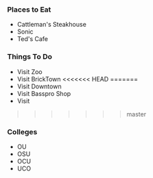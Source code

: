 ### Places to Eat
 - Cattleman's Steakhouse
 - Sonic
 - Ted's Cafe
 
### Things To Do
- Visit Zoo
- Visit BrickTown
<<<<<<< HEAD
=======
- Visit Downtown
- Visit Basspro Shop
- Visit

>>>>>>> master

### Colleges
- OU
- OSU
- OCU
- UCO
